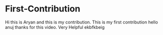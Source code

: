 # First-Contribution
Hi this is Aryan and this is my contribution.
This is my first contribution
hello anuj thanks for this video. Very Helpful
ekbfkbeig
